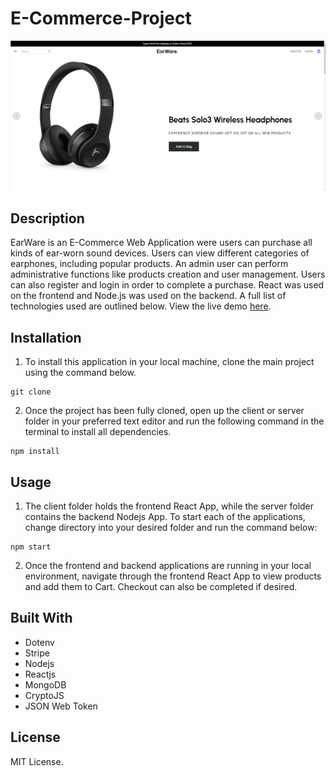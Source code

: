 # E-Commerce-Project
![Site Image](client/public/assets/images/siteImage.png)


## Description
EarWare is an E-Commerce Web Application were users can purchase all kinds of ear-worn sound devices. Users can view different categories of earphones, including popular products. An admin user can perform administrative functions like products creation and user management. Users can also register and login in order to complete a purchase. React was used on the frontend and Node.js was used on the backend. A full list of technologies used are outlined below. View the live demo [here](https://sweet-dragon-9c8740.netlify.app/).


## Installation

1. To install this application in your local machine, clone the main project using the command below.

```
git clone
```

2. Once the project has been fully cloned, open up the client or server folder in your preferred text editor and run the following command in the terminal to install all dependencies.

```
npm install
```

## Usage

1. The client folder holds the frontend React App, while the server folder contains the backend Nodejs App. To start each of the applications, change directory into your desired folder and run the command below:

```
npm start
```

2. Once the frontend and backend applications are running in your local environment, navigate through the frontend React App to view products and add them to Cart. Checkout can also be completed if desired.


## Built With

- Dotenv
- Stripe
- Nodejs
- Reactjs
- MongoDB
- CryptoJS
- JSON Web Token


## License

MIT License.

